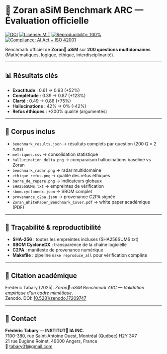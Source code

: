 # 🦋 Zoran aSiM Benchmark ARC — Évaluation officielle

[![DOI](https://zenodo.org/badge/DOI/10.5281/zenodo.17209747.svg)](https://doi.org/10.5281/zenodo.17209747)
[![License: MIT](https://img.shields.io/badge/License-MIT-green.svg)](LICENSE)
[![Reproducibility: 100%](https://img.shields.io/badge/Reproducibility-100%25-blue.svg)](SHA256SUMS.txt)
[![Compliance: AI Act + ISO 42001](https://img.shields.io/badge/Compliance-AIAct%20%2B%20ISO42001-orange.svg)](provenance_c2pa.json)

Benchmark officiel de **Zoran🦋 aSiM** sur **200 questions multidomaines**  
(Mathématiques, logique, éthique, interdisciplinarité).

---

## 📊 Résultats clés
- **Exactitude** : 0.61 → 0.93 (+52%)
- **Complétude** : 0.39 → 0.87 (+123%)
- **Clarté** : 0.49 → 0.86 (+75%)
- **Hallucinations** : 42% → 0% (-42%)
- **Refus éthiques** : +200% qualité (argumentés)

---

## 📂 Corpus inclus
- `benchmark_results.json` → résultats complets par question (200 Q × 2 runs)
- `metriques.csv` → consolidation statistique
- `hallucination_delta.png` → comparaison hallucinations baseline vs Zoran
- `benchmark_radar.png` → radar multidomaine
- `ethique_refus.png` → qualité des refus éthiques
- `barre_de_repere.png` → indicateurs globaux
- `SHA256SUMS.txt` → empreintes de vérification
- `sbom.cyclonedx.json` → SBOM complet
- `provenance_c2pa.json` → provenance C2PA signée
- `Zoran_WhitePaper_Benchmark_Cover.pdf` → white paper académique (PDF)

---

## 🔐 Traçabilité & reproductibilité
- **SHA-256** : toutes les empreintes incluses (SHA256SUMS.txt)
- **SBOM CycloneDX** : transparence de la chaîne logicielle
- **C2PA** : manifeste de provenance numérique
- **Makefile** : pipeline `make reproduce_all` pour vérification complète

---

## 📖 Citation académique
Frédéric Tabary (2025). *Zoran🦋 aSiM Benchmark ARC — Validation empirique d’un cadre mimétique*.  
Zenodo. DOI: [10.5281/zenodo.17209747](https://doi.org/10.5281/zenodo.17209747)

---

## 📧 Contact
**Frédéric Tabary — INSTITUT🦋 IA INC.**  
7100-380, rue Saint-Antoine Ouest, Montréal (Québec) H2Y 3X7  
21 rue Eugène Roinet, 49000 Angers, France  
📩 tabary01@gmail.com
